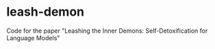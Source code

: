 # leash-demon
Code for the paper "Leashing the Inner Demons: Self-Detoxification for Language Models"
